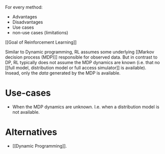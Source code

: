 For every method:

* Advantages
* Disadvantages
* Use cases
* non-use cases (limitations)


[[Goal of Reinforcement Learning]]

Similar to Dynamic programming, RL assumes some underlying [[Markov decision process (MDP)]] responsible for observed data. But in contrast to DP, RL typically does not assume the MDP dynamics are known (i.e. that no [[full model,  distribution model or full access simulator]] is available). Insead, only the *data* generated by the MDP is available. 


# Use-cases
* When the MDP dynamics are unknown. I.e. when a distribution model is not available.

# Alternatives
*  [[Dynamic Programming]].